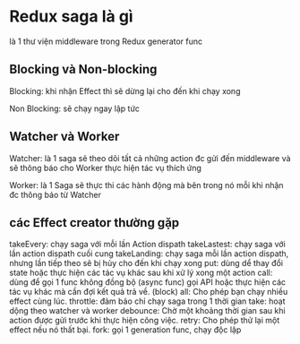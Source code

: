 # Redux saga là gì

là 1 thư viện middleware trong Redux generator func

## Blocking và Non-blocking

Blocking: khi nhận Effect thì sẽ dừng lại cho đến khi chạy xong

Non Blocking: sẽ chạy ngay lập tức

## Watcher và Worker

Watcher: là 1 saga sẽ theo dõi tất cả những action đc gửi đến middleware và sẽ thông báo cho Worker thực hiện tác vụ thích ứng

Worker: là 1 Saga sẽ thực thi các hành động mà bên trong nó mỗi khi nhận đc thông báo từ Watcher

## các Effect creator thường gặp

takeEvery: chạy saga với mỗi lần Action dispath
takeLastest: chạy saga với lần action dispath cuối cung
takeLanding: chạy saga mỗi lần action dispath, nhưng lần tiếp theo sẽ bị hủy cho đến khi chạy xong
put: dùng dể thay đổi state hoặc thực hiện các tác vụ khác sau khi xử lý xong một action
call: dùng để gọi 1 func không đồng bộ (async func) gọi API hoặc thực hiện các tác vụ khác mà cần đợi kết quả trả về. (block)
all: Cho phép bạn chạy nhiều effect cùng lúc.
throttle: đảm bảo chỉ chạy saga trong 1 thời gian
take: hoạt dộng theo watcher và worker
debounce: Chờ một khoảng thời gian sau khi action được gửi trước khi thực hiện công việc.
retry: Cho phép thử lại một effect nếu nó thất bại.
fork: gọi 1 generation func, chạy độc lập
